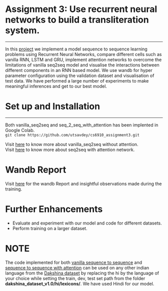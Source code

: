 # Assignment 3: Use recurrent neural networks to build a transliteration system.
----------------------------------------------------
In this [project](https://wandb.ai/miteshk/assignments/reports/Assignment-3--Vmlldzo0NjQwMDc) we implement a model sequence to sequence learning problems using Recurrent Neural Networks, compare different cells such as vanilla RNN, LSTM and GRU, implement attention networks to overcome the limitations of vanilla seq2seq model and visualise the interactions between different components in an RNN based model. We use wandb for hyper parameter configuration using the validation dataset and visualisation of test data. We have performed a large number of experiments to make meaningful inferences and get to our best model.

# Set up and Installation #
----------------------------------------------------
Both vanilla_seq2seq and seq_2_seq_with_attention has been implented in Google Colab.</br>
`git clone https://github.com/utsavdey/cs6910_assignment3.git`

Visit [here](https://github.com/utsavdey/cs6910_assignment3/tree/main/vanilla_seq2seq) to know more about vanilla_seq2seq without attention.</br>
Visit [here](https://github.com/utsavdey/cs6910_assignment3/tree/main/seq2seq_with_attention) to know more about seq2seq with attention network.

# Wandb Report #
Visit [here](https://wandb.ai/utsavdey/seq_to_seq/reports/Assignment-3--Vmlldzo3MTk1Nzk) for the wandb Report and insightful observations made during the training.

# Further Enhancements #
* Evaluate and experiment with our model and code for different datasets. 
* Perform training on a larger dataset.

# **NOTE** 
The code implemented for both [vanilla sequence to sequence](https://github.com/utsavdey/cs6910_assignment3/blob/main/vanilla_seq2seq/Vanilla_Seq_to_Seq.ipynb) and [sequence to sequence with attention](https://github.com/utsavdey/cs6910_assignment3/blob/main/seq2seq_with_attention/seq2seq_with_attention.ipynb) can be used on any other indian language from the [Dakshina dataset](https://github.com/google-research-datasets/dakshina) by replacing the hi by the language of your choice while setting the train, dev, test set path from the folder **dakshina_dataset_v1.0/hi/lexicons/**. We have used Hindi for our model.
